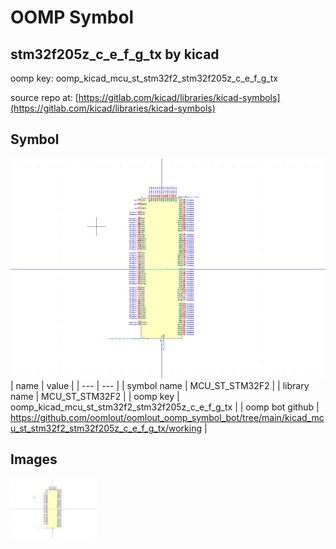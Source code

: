 # OOMP Symbol  
## stm32f205z_c_e_f_g_tx  by kicad  
  
oomp key: oomp_kicad_mcu_st_stm32f2_stm32f205z_c_e_f_g_tx  
  
source repo at: [https://gitlab.com/kicad/libraries/kicad-symbols](https://gitlab.com/kicad/libraries/kicad-symbols)  
## Symbol  
  
[![working.png](working_600.png)](working.png)  
| name | value | 
| --- | --- | 
| symbol name | MCU_ST_STM32F2 | 
| library name | MCU_ST_STM32F2 | 
| oomp key | oomp_kicad_mcu_st_stm32f2_stm32f205z_c_e_f_g_tx | 
| oomp bot github | https://github.com/oomlout/oomlout_oomp_symbol_bot/tree/main/kicad_mcu_st_stm32f2_stm32f205z_c_e_f_g_tx/working | 
## Images  
  
[![working.png](working_140.png)](working.png)  
